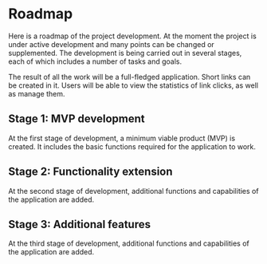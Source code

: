 # Roadmap

Here is a roadmap of the project development.
At the moment the project is under active development and many points can be changed or supplemented.
The development is being carried out in several stages, each of which includes a number of tasks and goals.

The result of all the work will be a full-fledged application. Short links can be created in it.
Users will be able to view the statistics of link clicks, as well as manage them.

## Stage 1: MVP development <Badge text="1.x" />

At the first stage of development, a minimum viable product (MVP) is created.
It includes the basic functions required for the application to work.

<roadmap-item title="Authorization" description="login and registration pages, password recovery" status="done" />
<roadmap-item title="User profile" description="data update, password change, account deletion" status="done" />
<roadmap-item title="Dashboard" description="main application page, user data overview, project and link management" status="in-progress" />
<roadmap-item title="Projects" description="create, edit, and delete projects" status="in-progress" />
<roadmap-item title="Links" description="create, edit, and delete short links" status="in-progress" />
<roadmap-item title="Documentation" description="user guide, developer guide" status="in-progress" />

## Stage 2: Functionality extension <Badge text="2.x" />

At the second stage of development, additional functions and capabilities of the application are added.

<roadmap-item title="Administration" description="user management" status="planned" />
<roadmap-item title="Projects" description="share projects, use tags" status="planned" />
<roadmap-item title="Links" description="click analytics, advanced settings (QR code, expiration date, password protection, etc.)" status="planned" />
<roadmap-item title="Analytics" description="data export" status="planned" />

## Stage 3: Additional features <Badge text="3.x" />

At the third stage of development, additional functions and capabilities of the application are added.

<roadmap-item title="Links" description="UTM tags, social cards, AI link generation" />
<roadmap-item title="API" description="ability to use API for integration with other services" />
<roadmap-item title="Browser extension" description="convenient creation of short links directly from the browser" />
